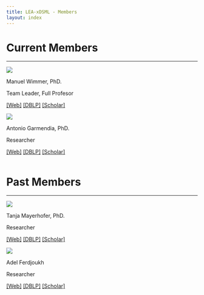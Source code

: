 ```yaml
---
title: LEA-xDSML - Members
layout: index
---
```

<h1>Current Members</h1>
<hr class="solid">

<div class="row">
    <div class="column">
        <img src="{{site.github.url}}/assets/img/wimmer-photo.jpg" id="manuel-photo"/>
        <p class="nomargin">Manuel Wimmer, PhD.</p>
        <p class="nomargin">Team Leader, Full Profesor</p>
        <p class="nomargin">
            <a href="https://se.jku.at/manuel-wimmer/">[Web]</a>
            <a href="https://dblp.org/pid/20/4565.html">[DBLP]</a>
            <a href="https://scholar.google.com/citations?user=YZDY1psAAAAJ&hl=en">[Scholar]</a>
        </p>
    </div>
    <div class="column">
        <img src="{{site.github.url}}/assets/img/antonio-photo.jpg" id="antonio-photo"/>
        <p class="nomargin">Antonio Garmendia, PhD.</p>
        <p class="nomargin">Researcher</p>
        <p class="nomargin">
            <a href="https://se.jku.at/antonio-garmendia/">[Web]</a>
            <a href="https://dblp.uni-trier.de/pid/151/0138.html">[DBLP]</a>
            <a href="https://scholar.google.es/citations?user=inoqxM8AAAAJ&hl=es">[Scholar]</a>
        </p>
    </div>    
</div>

<h1>Past Members</h1>
<hr class="solid">

<div class="row">
    <div class="column">
        <img src="{{site.github.url}}/assets/img/tanja-photo.png" id="manuel-photo"/>
        <p class="nomargin">Tanja Mayerhofer, PhD.</p>
        <p class="nomargin">Researcher</p>
        <p class="nomargin">
            <a href="https://www.big.tuwien.ac.at/people/tanja-mayerhofer/">[Web]</a>
            <a href="https://dblp.org/pid/116/6700.html">[DBLP]</a>
            <a href="https://scholar.google.at/citations?user=WKUy4cQAAAAJ&hl=de">[Scholar]</a>
        </p>
    </div>
    <div class="column">
        <img src="{{site.github.url}}/assets/img/adel-photo.png" id="antonio-photo"/>
        <p class="nomargin">Adel Ferdjoukh</p>
        <p class="nomargin">Researcher</p>
        <p class="nomargin">
            <a href="https://www.adel-ferdjoukh.ovh/">[Web]</a>
            <a href="https://dblp.org/pid/141/2018.html">[DBLP]</a>
            <a href="https://scholar.google.fr/citations?user=KMJK2pUAAAAJ&hl=en">[Scholar]</a>
        </p>
    </div>    
</div>


